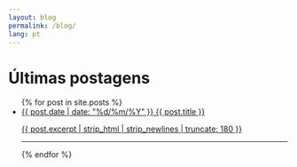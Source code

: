 ```yaml
---
layout: blog
permalink: /blog/
lang: pt
---
```


# Últimas postagens

<ul class="blog-posts">
{% for post in site.posts  %}
	<li>
		<a href="{{ post.url }}">
			<span class="date">{{ post.date | date: "%d/%m/%Y" }}</span>
			{{ post.title }}
			<p>{{ post.excerpt | strip_html | strip_newlines | truncate: 180 }}</p>
		</a>
        <hr />
	</li>
{% endfor %}
</ul>